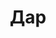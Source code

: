 --- 
title: "Дар" 
site: "" 
town: "Симферополь" 
tel: ["38 (095) 373-95-09"] 
address: "Россия, Республика Крым, г. Симферополь, ул. Киевская, д. 77/4, оф. 313" 
mail: "dar-crimea2014@yandex.ru" 
--- 